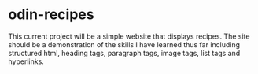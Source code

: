 # odin-recipes

This current project will be a simple website that displays recipes. The site should be a demonstration of the skills I have learned thus far including structured html, heading tags, paragraph tags, image tags, list tags and hyperlinks.
